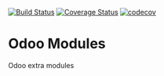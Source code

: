[![Build Status](https://travis-ci.org/kenvac/odoo-extras.svg?branch=12.0)](https://travis-ci.org/kenvac/odoo-extras)
[![Coverage Status](https://coveralls.io/repos/github/kenvac/odoo-extras/badge.svg?branch=12.0)](https://coveralls.io/github/kenvac/odoo-extras?branch=12.0)
[![codecov](https://codecov.io/gh/kenvac/odoo-extras/branch/12.0/graph/badge.svg)](https://codecov.io/gh/kenvac/odoo-extras)



Odoo Modules
============

Odoo extra modules

